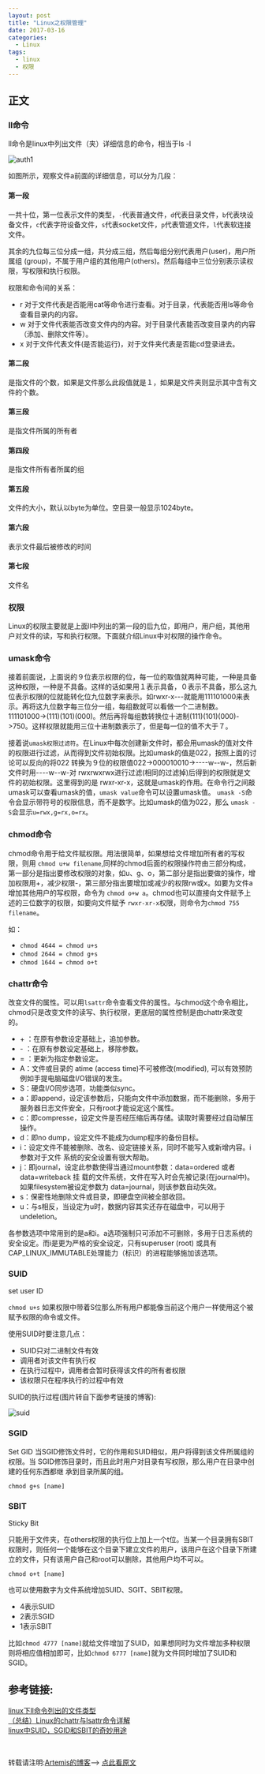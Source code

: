 ```yaml
---
layout: post
title: "Linux之权限管理"
date: 2017-03-16 
categories:
  - Linux
tags: 
  - linux
  - 权限
---
```


<!--<img src="http://chart.googleapis.com/chart?cht=tx&chl= P(A)=\sum_{i=1}^{n}P(AB_i)" style="border:none;">-->

## 正文

### ll命令

ll命令是linux中列出文件（夹）详细信息的命令，相当于ls -l

![auth1](https://github.com/BlasphemyAngels/MarkDownPhotos/blob/master/authority.png?raw=true)

如图所示，观察文件a前面的详细信息，可以分为几段：

#### 第一段

一共十位，第一位表示文件的类型，`-`代表普通文件，`d`代表目录文件，`b`代表块设备文件，`c`代表字符设备文件，`s`代表socket文件，`p`代表管道文件，`l`代表软连接文件。

其余的九位每三位分成一组，共分成三组，然后每组分别代表用户(user)，用户所属组 (group)，不属于用户组的其他用户(others)。然后每组中三位分别表示读权限，写权限和执行权限。

权限和命令间的关系：
* r 对于文件代表是否能用cat等命令进行查看。对于目录，代表能否用ls等命令查看目录内的内容。
* w 对于文件代表能否改变文件内的内容。对于目录代表能否改变目录内的内容（添加、删除文件等）。
* x 对于文件代表文件(是否能运行)，对于文件夹代表是否能cd登录进去。

<!--more-->

#### 第二段

是指文件的个数，如果是文件那么此段值就是１，如果是文件夹则显示其中含有文件的个数。

#### 第三段

是指文件所属的所有者

#### 第四段

是指文件所有者所属的组

#### 第五段

文件的大小，默认以byte为单位。空目录一般显示1024byte。

#### 第六段

表示文件最后被修改的时间

#### 第七段

文件名

### 权限

Linux的权限主要就是上面ll中列出的第一段的后九位，即用户，用户组，其他用户对文件的读，写和执行权限。下面就介绍Linux中对权限的操作命令。

### umask命令

接着前面说，上面说的９位表示权限的位，每一位的取值就两种可能，一种是具备这种权限，一种是不具备。这样的话如果用１表示具备，０表示不具备，那么这九位表示权限的位就能转化位九位数字来表示。如rwxr-x---就能用111101000来表示。再将这九位数字每三位分一组，每组数就可以看做一个二进制数。111101000->(111)(101)(000)。然后再将每组数转换位十进制(111)(101)(000)->750。这样权限就能用三位十进制数表示了，但是每一位的值不大于７。

接着说`umask权限过滤符`。在Linux中每次创建新文件时，都会用umask的值对文件的权限进行过滤，从而得到文件初始权限。比如umask的值是022，按照上面的讨论可以反向的将022 转换为９位的权限值022->000010010->----w--w-，然后新文件时用----w--w-对 rwxrwxrwx进行过滤(相同的过滤掉)后得到的权限就是文件的初始权限。这里得到的是 rwxr-xr-x，这就是umask的作用。在命令行之间敲umask可以查看umask的值，`umask value`命令可以设置umask值。 `umask -S`命令会显示带符号的权限信息，而不是数字。比如umask的值为022，那么 `umask -S`会显示`u=rwx,g=rx,o=rx`。

### chmod命令

chmod命令用于给文件赋权限。用法很简单，如果想给文件增加所有者的写权限，则用 `chmod u+w filename`,同样的chmod后面的权限操作符由三部分构成，第一部分是指出要修改权限的对象，如u、g、o，第二部分是指出要做的操作，增加权限用+，减少权限-，第三部分指出要增加或减少的权限rw或x。如要为文件a增加其他用户的写权限，命令为 `chmod o+w a`。chmod也可以直接向文件赋予上述的三位数字的权限，如要向文件赋予 `rwxr-xr-x`权限，则命令为`chmod 755 filename`。

如：

* `chmod 4644 = chmod u+s`
* `chmod 2644 = chmod g+s`
* `chmod 1644 = chmod o+t`

### chattr命令

改变文件的属性。可以用`lsattr`命令查看文件的属性。与chmod这个命令相比，chmod只是改变文件的读写、执行权限，更底层的属性控制是由chattr来改变的。

* \+ ：在原有参数设定基础上，追加参数。
* \- ：在原有参数设定基础上，移除参数。
* = ：更新为指定参数设定。
* A：文件或目录的 atime (access time)不可被修改(modified), 可以有效预防例如手提电脑磁盘I/O错误的发生。
* S：硬盘I/O同步选项，功能类似sync。
* a：即append，设定该参数后，只能向文件中添加数据，而不能删除，多用于服务器日志文件安全，只有root才能设定这个属性。
* c：即compresse，设定文件是否经压缩后再存储。读取时需要经过自动解压操作。
* d：即no dump，设定文件不能成为dump程序的备份目标。
* i：设定文件不能被删除、改名、设定链接关系，同时不能写入或新增内容。i参数对于文件 系统的安全设置有很大帮助。
* j：即journal，设定此参数使得当通过mount参数：data=ordered 或者 data=writeback 挂 载的文件系统，文件在写入时会先被记录(在journal中)。如果filesystem被设定参数为 data=journal，则该参数自动失效。
* s：保密性地删除文件或目录，即硬盘空间被全部收回。
* u：与s相反，当设定为u时，数据内容其实还存在磁盘中，可以用于undeletion。

各参数选项中常用到的是a和i。a选项强制只可添加不可删除，多用于日志系统的安全设定。而i是更为严格的安全设定，只有superuser (root) 或具有CAP_LINUX_IMMUTABLE处理能力（标识）的进程能够施加该选项。

### SUID

set user ID 

`chmod u+s` 如果权限中带着S位那么所有用户都能像当前这个用户一样使用这个被赋予权限的命令或文件。

使用SUID时要注意几点：

* SUID只对二进制文件有效
* 调用者对该文件有执行权
* 在执行过程中，调用者会暂时获得该文件的所有者权限
* 该权限只在程序执行的过程中有效

SUID的执行过程(图片转自下面参考链接的博客):

![suid](https://github.com/BlasphemyAngels/MarkDownPhotos/blob/master/suid.png?raw=true)

### SGID

Set GID 当SGID修饰文件时，它的作用和SUID相似，用户将得到该文件所属组的权限。当
SGID修饰目录时，而且此时用户对目录有写权限，那么用户在目录中创建的任何东西都继
承到目录所属的组。

`chmod g+s [name]`

### SBIT

Sticky Bit

只能用于文件夹，在others权限的执行位上加上一个t位。当某一个目录拥有SBIT权限时，则任何一个能够在这个目录下建立文件的用户，该用户在这个目录下所建立的文件，只有该用户自己和root可以删除，其他用户均不可以。

`chmod o+t [name]`

也可以使用数字为文件系统增加SUID、SGIT、SBIT权限。

* 4表示SUID
* 2表示SGID
* 1表示SBIT

比如`chmod 4777 [name]`就给文件增加了SUID，如果想同时为文件增加多种权限则将相应值相加即可，比如`chmod 6777 [name]`就为文件同时增加了SUID和SGID。


## 参考链接:<br/>
[linux下ll命令列出的文件类型
](http://1744193.blog.51cto.com/1734193/490277)<br/>
[（总结）Linux的chattr与lsattr命令详解](http://www.ha97.com/5172.html)<br/>
[linux中SUID，SGID和SBIT的奇妙用途
](http://blog.csdn.net/xiaocainiaoshangxiao/article/details/17378611)

<br>

转载请注明:[Artemis的博客]([https://BlasphemyAngels.github.io)--> [点此看原文
](https://blasphemyangels.github.io/2017/03/authority/)
